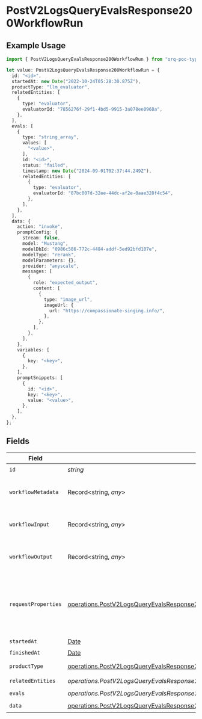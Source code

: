 # PostV2LogsQueryEvalsResponse200WorkflowRun

## Example Usage

```typescript
import { PostV2LogsQueryEvalsResponse200WorkflowRun } from "orq-poc-typescript-multi-env-version/models/operations";

let value: PostV2LogsQueryEvalsResponse200WorkflowRun = {
  id: "<id>",
  startedAt: new Date("2022-10-24T05:28:30.875Z"),
  productType: "llm_evaluator",
  relatedEntities: [
    {
      type: "evaluator",
      evaluatorId: "7856276f-29f1-4bd5-9915-3a078ee0968a",
    },
  ],
  evals: [
    {
      type: "string_array",
      values: [
        "<value>",
      ],
      id: "<id>",
      status: "failed",
      timestamp: new Date("2024-09-01T02:37:44.249Z"),
      relatedEntities: [
        {
          type: "evaluator",
          evaluatorId: "87bc007d-32ee-44dc-af2e-0aae328f4c54",
        },
      ],
    },
  ],
  data: {
    action: "invoke",
    promptConfig: {
      stream: false,
      model: "Mustang",
      modelDbId: "0986c586-772c-4484-addf-5ed92bfd107e",
      modelType: "rerank",
      modelParameters: {},
      provider: "anyscale",
      messages: [
        {
          role: "expected_output",
          content: [
            {
              type: "image_url",
              imageUrl: {
                url: "https://compassionate-singing.info/",
              },
            },
          ],
        },
      ],
    },
    variables: [
      {
        key: "<key>",
      },
    ],
    promptSnippets: [
      {
        id: "<id>",
        key: "<key>",
        value: "<value>",
      },
    ],
  },
};
```

## Fields

| Field                                                                                                                                                                    | Type                                                                                                                                                                     | Required                                                                                                                                                                 | Description                                                                                                                                                              |
| ------------------------------------------------------------------------------------------------------------------------------------------------------------------------ | ------------------------------------------------------------------------------------------------------------------------------------------------------------------------ | ------------------------------------------------------------------------------------------------------------------------------------------------------------------------ | ------------------------------------------------------------------------------------------------------------------------------------------------------------------------ |
| `id`                                                                                                                                                                     | *string*                                                                                                                                                                 | :heavy_check_mark:                                                                                                                                                       | N/A                                                                                                                                                                      |
| `workflowMetadata`                                                                                                                                                       | Record<string, *any*>                                                                                                                                                    | :heavy_minus_sign:                                                                                                                                                       | Metadata for the workflow run                                                                                                                                            |
| `workflowInput`                                                                                                                                                          | Record<string, *any*>                                                                                                                                                    | :heavy_minus_sign:                                                                                                                                                       | Input for the workflow run                                                                                                                                               |
| `workflowOutput`                                                                                                                                                         | Record<string, *any*>                                                                                                                                                    | :heavy_minus_sign:                                                                                                                                                       | Output for the workflow run                                                                                                                                              |
| `requestProperties`                                                                                                                                                      | [operations.PostV2LogsQueryEvalsResponse200ApplicationJSONRequestProperties](../../models/operations/postv2logsqueryevalsresponse200applicationjsonrequestproperties.md) | :heavy_minus_sign:                                                                                                                                                       | An optional field that is filled if the workflow was triggered by an HTTP request                                                                                        |
| `startedAt`                                                                                                                                                              | [Date](https://developer.mozilla.org/en-US/docs/Web/JavaScript/Reference/Global_Objects/Date)                                                                            | :heavy_check_mark:                                                                                                                                                       | N/A                                                                                                                                                                      |
| `finishedAt`                                                                                                                                                             | [Date](https://developer.mozilla.org/en-US/docs/Web/JavaScript/Reference/Global_Objects/Date)                                                                            | :heavy_minus_sign:                                                                                                                                                       | N/A                                                                                                                                                                      |
| `productType`                                                                                                                                                            | [operations.PostV2LogsQueryEvalsResponse200ApplicationJSONProductType](../../models/operations/postv2logsqueryevalsresponse200applicationjsonproducttype.md)             | :heavy_check_mark:                                                                                                                                                       | Orquesta product                                                                                                                                                         |
| `relatedEntities`                                                                                                                                                        | *operations.PostV2LogsQueryEvalsResponse200ApplicationJSONResponseBodyItems17RelatedEntities*[]                                                                          | :heavy_check_mark:                                                                                                                                                       | N/A                                                                                                                                                                      |
| `evals`                                                                                                                                                                  | *operations.PostV2LogsQueryEvalsResponse200ApplicationJSONEvals*[]                                                                                                       | :heavy_check_mark:                                                                                                                                                       | N/A                                                                                                                                                                      |
| `data`                                                                                                                                                                   | [operations.PostV2LogsQueryEvalsResponse200ApplicationJSONData](../../models/operations/postv2logsqueryevalsresponse200applicationjsondata.md)                           | :heavy_check_mark:                                                                                                                                                       | N/A                                                                                                                                                                      |